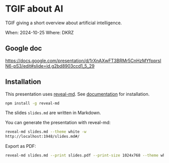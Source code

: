 # TGIF about AI

TGIF giving a short overview about artificial intelligence.

When: 2024-10-25
Where: DKRZ

## Google doc

https://docs.google.com/presentation/d/1rXnAXwFT3BRMr5CnHzMYfpprsIN6-pS3/edit#slide=id.g2bd8903ccd1_5_29


## Installation

This presentation uses [reveal-md](hhttps://github.com/webpro/reveal-md).
See [documentation](https://github.com/webpro/reveal-md/blob/main/README.md) for installation.

```bash
npm install -g reveal-md
```

The slides `slides.md` are written in Markdown.

You can generate the presentation with reveal-md:
```bash
reveal-md slides.md --theme white -w
http://localhost:1948/slides.md#/
```

Export as PDF:
```bash
reveal-md slides.md --print slides.pdf --print-size 1024x768 --theme white
```

